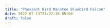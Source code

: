 ```yaml
---
title: "Pheasant Bird Manatee Bluebird Falcon"
date: 2022-07-13T23:22:18-05:00
draft: false
---
```


